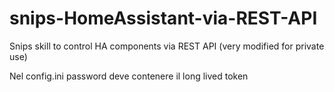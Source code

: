 # snips-HomeAssistant-via-REST-API
Snips skill to control HA components via REST API 
(very modified for private use)

Nel config.ini
password deve contenere il long lived token
